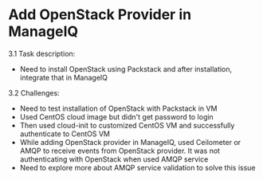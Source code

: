 # Add OpenStack Provider in ManageIQ

3.1 Task description:
- Need to install OpenStack using Packstack and after installation, integrate that in ManageIQ

3.2 Challenges:
- Need to test installation of OpenStack with Packstack in VM
- Used CentOS cloud image but  didn't get password to login
- Then  used cloud-init to customized CentOS VM and successfully authenticate to CentOS VM
- While adding OpenStack provider in ManageIQ,  used Ceilometer or AMQP to receive events from OpenStack provider. It was not authenticating with OpenStack when used AMQP service
- Need to explore more about AMQP service validation to solve this issue
